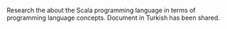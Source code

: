 Research the about the Scala programming language in terms of programming language concepts. Document in Turkish has been shared.
